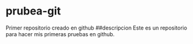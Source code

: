 # prubea-git
Primer repositorio creado en github
##descripcion
Este es un repositorio para hacer mis primeras pruebas en github.

